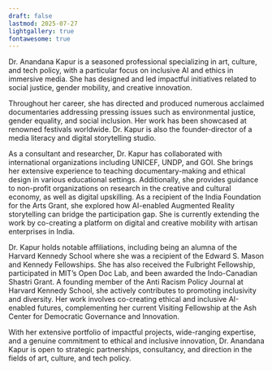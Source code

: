 ```yaml
---
draft: false
lastmod: 2025-07-27
lightgallery: true
fontawesome: true
---
```

Dr. Anandana Kapur is a seasoned professional specializing in art, culture, and tech policy, with a particular focus on inclusive AI and ethics in immersive media. She has designed and led impactful initiatives related to social justice, gender mobility, and creative innovation.

Throughout her career, she has directed and produced numerous acclaimed documentaries addressing pressing issues such as environmental justice, gender equality, and social inclusion. Her work has been showcased at renowned festivals worldwide. Dr. Kapur is also the founder-director of a media literacy and digital storytelling studio.

As a consultant and researcher, Dr. Kapur has collaborated with international organizations including UNICEF, UNDP, and GOI. She brings her extensive experience to teaching documentary-making and ethical design in various educational settings. Additionally, she provides guidance to non-profit organizations on research in the creative and cultural economy, as well as digital upskilling. As a recipient of the India Foundation for the Arts Grant, she explored how AI-enabled Augmented Reality storytelling can bridge the participation gap. She is currently extending the work by co-creating a platform on digital and creative mobility with artisan enterprises in India.

Dr. Kapur holds notable affiliations, including being an alumna of the Harvard Kennedy School where she was a recipient of the Edward S. Mason and Kennedy Fellowships. She has also received the Fulbright Fellowship, participated in MIT’s Open Doc Lab, and been awarded the Indo-Canadian Shastri Grant. A founding member of the Anti Racism Policy Journal at Harvard Kennedy School, she actively contributes to promoting inclusivity and diversity. Her work involves co-creating ethical and inclusive AI-enabled futures, complementing her current Visiting Fellowship at the Ash Center for Democratic Governance and Innovation.

With her extensive portfolio of impactful projects, wide-ranging expertise, and a genuine commitment to ethical and inclusive innovation, Dr. Anandana Kapur is open to strategic partnerships, consultancy, and direction in the fields of art, culture, and tech policy.